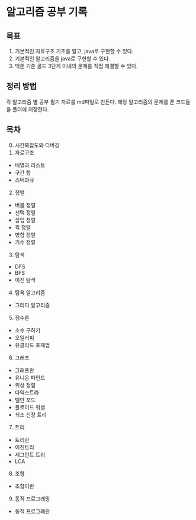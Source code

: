 # 알고리즘 공부 기록

>>
## 목표
1. 기본적인 자료구조 기초를 알고, java로 구현할 수 있다.
2. 기본적인 알고리즘을 java로 구현할 수 있다.
3. 백준 기준 골드 3단계 이내의 문제를 직접 해결할 수 있다.


## 정리 방법
각 알고리즘 별 공부 필기 자료를 md파일로 만든다.
해당 알고리즘의 문제를 푼 코드들을 폴더에 저장한다.


## 목차
0. 시간복잡도와 디버깅
1. 자료구조
  - 배열과 리스트
  - 구간 합
  - 스택과큐
2. 정렬
  - 버블 정렬
  - 선택 정렬
  - 삽입 정렬
  - 퀵 정렬
  - 병합 정렬
  - 기수 정렬
3. 탐색
  - DFS
  - BFS
  - 이진 탐색
4. 탐욕 알고리즘
  - 그리디 알고리즘
5. 정수론
  - 소수 구하기
  - 오일러피
  - 유클리드 호제법
6. 그래프
  - 그래프란
  - 유니온 파인드
  - 위상 정렬
  - 다익스트라
  - 벨만 포드
  - 플로이드 워셜
  - 최소 신장 트리
7. 트리
  - 트리란
  - 이진트리
  - 세그먼트 트리
  - LCA
8. 조합
  - 조합이란
9. 동적 프로그래밍
  - 동적 프로그래란
